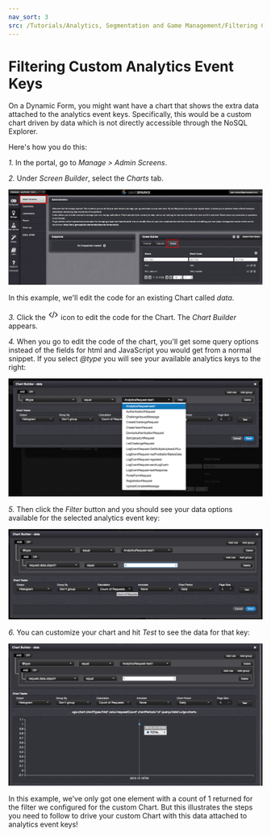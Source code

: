 ```yaml
---
nav_sort: 3
src: /Tutorials/Analytics, Segmentation and Game Management/Filtering Custom Analytics Event Keys.md
---
```


# Filtering Custom Analytics Event Keys

On a Dynamic Form, you might want have a chart that shows the extra data attached to the analytics event keys. Specifically, this would be a custom chart driven by data which is not directly accessible through the NoSQL Explorer.

Here's how you do this:

*1.* In the portal, go to *Manage > Admin Screens*.

*2.* Under *Screen Builder*, select the *Charts* tab.

![](img/FiltCustAnal/1.png)

In this example, we'll edit the code for an existing Chart called *data*.

*3.* Click the ![](/img/fa/code.png) icon to edit the code for the Chart. The *Chart Builder* appears.

*4.* When you go to edit the code of the chart, you'll get some query options instead of the fields for html and JavaScript you would get from a normal snippet. If you select *@type* you will see your available analytics keys to the right:

![](img/FiltCustAnal/2.png)

*5.* Then click the *Filter* button and you should see your data options available for the selected analytics event key:

![](img/FiltCustAnal/3.png)

*6.* You can customize your chart and hit *Test* to see the data for that key:

![](img/FiltCustAnal/4.png)

In this example, we've only got one element with a count of 1 returned for the filter we configured for the custom Chart. But this illustrates the steps you need to follow to drive your custom Chart with this data attached to analytics event keys!
